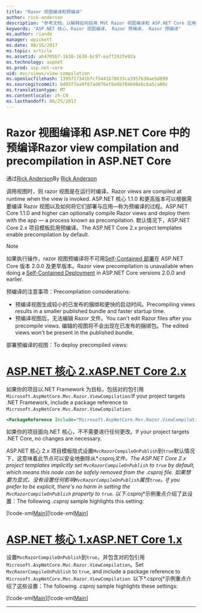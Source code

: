 ```yaml
---
title: "Razor 视图编译和预编译"
author: rick-anderson
description: "参考文档，以解释如何启用 MVC Razor 视图编译和 ASP.NET Core 应用程序中的预编译。"
keywords: "ASP.NET 核心，Razor 视图编译、 Razor 预编译、 Razor 预编译"
ms.author: riande
manager: wpickett
ms.date: 08/16/2017
ms.topic: article
ms.assetid: ab4705b7-1638-1638-bc97-ea7f292fe92a
ms.technology: aspnet
ms.prod: asp.net-core
uid: mvc/views/view-compilation
ms.openlocfilehash: 1395717341bfcf5441b78633ca3957630ae5d899
ms.sourcegitcommit: bd05f7ea8f87ad076ef6e8b704698ebcba5ca80c
ms.translationtype: MT
ms.contentlocale: zh-CN
ms.lasthandoff: 08/25/2017
---
```

# <a name="razor-view-compilation-and-precompilation-in-aspnet-core"></a><span data-ttu-id="e6fca-104">Razor 视图编译和 ASP.NET Core 中的预编译</span><span class="sxs-lookup"><span data-stu-id="e6fca-104">Razor view compilation and precompilation in ASP.NET Core</span></span>

<span data-ttu-id="e6fca-105">通过[Rick Anderson](https://twitter.com/RickAndMSFT)</span><span class="sxs-lookup"><span data-stu-id="e6fca-105">By [Rick Anderson](https://twitter.com/RickAndMSFT)</span></span>

<span data-ttu-id="e6fca-106">调用视图时，则 razor 视图是在运行时编译。</span><span class="sxs-lookup"><span data-stu-id="e6fca-106">Razor views are compiled at runtime when the view is invoked.</span></span> <span data-ttu-id="e6fca-107">ASP.NET 核心 1.1.0 和更高版本可以根据需要编译 Razor 视图以及如何将它们部署与应用&mdash;称为预编译的过程。</span><span class="sxs-lookup"><span data-stu-id="e6fca-107">ASP.NET Core 1.1.0 and higher can optionally compile Razor views and deploy them with the app &mdash; a process known as precompilation.</span></span> <span data-ttu-id="e6fca-108">默认情况下，ASP.NET Core 2.x 项目模板启用预编译。</span><span class="sxs-lookup"><span data-stu-id="e6fca-108">The ASP.NET Core 2.x project templates enable precompilation by default.</span></span>

> [!NOTE]
> <span data-ttu-id="e6fca-109">如果执行操作，razor 视图预编译将不可用[Self-Contained 部署](https://docs.microsoft.com/dotnet/core/deploying/#self-contained-deployments-scd)在 ASP.NET Core 版本 2.0.0 及更早版本。</span><span class="sxs-lookup"><span data-stu-id="e6fca-109">Razor view precompilation is unavailable when doing a [Self-Contained Deployment](https://docs.microsoft.com/dotnet/core/deploying/#self-contained-deployments-scd) in ASP.NET Core versions 2.0.0 and earlier.</span></span>

<span data-ttu-id="e6fca-110">预编译的注意事项：</span><span class="sxs-lookup"><span data-stu-id="e6fca-110">Precompilation considerations:</span></span>

* <span data-ttu-id="e6fca-111">预编译视图生成较小的已发布的捆绑和更快的启动时间。</span><span class="sxs-lookup"><span data-stu-id="e6fca-111">Precompiling views results in a smaller published bundle and faster startup time.</span></span>
* <span data-ttu-id="e6fca-112">预编译视图后，无法编辑 Razor 文件。</span><span class="sxs-lookup"><span data-stu-id="e6fca-112">You can't edit Razor files after you precompile views.</span></span> <span data-ttu-id="e6fca-113">编辑的视图将不会出现在已发布的捆绑包。</span><span class="sxs-lookup"><span data-stu-id="e6fca-113">The edited views won't be present in the published bundle.</span></span> 

<span data-ttu-id="e6fca-114">部署预编译的视图：</span><span class="sxs-lookup"><span data-stu-id="e6fca-114">To deploy precompiled views:</span></span>

# <a name="aspnet-core-2xtabaspnetcore2x"></a>[<span data-ttu-id="e6fca-115">ASP.NET 核心 2.x</span><span class="sxs-lookup"><span data-stu-id="e6fca-115">ASP.NET Core 2.x</span></span>](#tab/aspnetcore2x)

<span data-ttu-id="e6fca-116">如果你的项目以.NET Framework 为目标，包括对的包引用`Microsoft.AspNetCore.Mvc.Razor.ViewCompilation`:</span><span class="sxs-lookup"><span data-stu-id="e6fca-116">If your project targets .NET Framework, include a package reference to `Microsoft.AspNetCore.Mvc.Razor.ViewCompilation`:</span></span>

```xml
<PackageReference Include="Microsoft.AspNetCore.Mvc.Razor.ViewCompilation" Version="2.0.0" PrivateAssets="All" />
```

<span data-ttu-id="e6fca-117">如果你的项目面向.NET 核心，不不需要进行任何更改。</span><span class="sxs-lookup"><span data-stu-id="e6fca-117">If your project targets .NET Core, no changes are necessary.</span></span>

<span data-ttu-id="e6fca-118">ASP.NET 核心 2.x 项目模板隐式设置`MvcRazorCompileOnPublish`到`true`默认情况下，这意味着此节点可以安全地删除从*.csproj*文件。</span><span class="sxs-lookup"><span data-stu-id="e6fca-118">The ASP.NET Core 2.x project templates implicitly set `MvcRazorCompileOnPublish` to `true` by default, which means this node can be safely removed from the *.csproj* file.</span></span> <span data-ttu-id="e6fca-119">如果想要为显式，没有设置任何影响`MvcRazorCompileOnPublish`属性`true`。</span><span class="sxs-lookup"><span data-stu-id="e6fca-119">If you prefer to be explicit, there's no harm in setting the `MvcRazorCompileOnPublish` property to `true`.</span></span> <span data-ttu-id="e6fca-120">以下*.csproj*示例重点介绍了此设置：</span><span class="sxs-lookup"><span data-stu-id="e6fca-120">The following *.csproj* sample highlights this setting:</span></span>

<span data-ttu-id="e6fca-121">[!code-xml[Main](view-compilation\sample\MvcRazorCompileOnPublish2.csproj?highlight=5)]</span><span class="sxs-lookup"><span data-stu-id="e6fca-121">[!code-xml[Main](view-compilation\sample\MvcRazorCompileOnPublish2.csproj?highlight=5)]</span></span>

# <a name="aspnet-core-1xtabaspnetcore1x"></a>[<span data-ttu-id="e6fca-122">ASP.NET 核心 1.x</span><span class="sxs-lookup"><span data-stu-id="e6fca-122">ASP.NET Core 1.x</span></span>](#tab/aspnetcore1x)

<span data-ttu-id="e6fca-123">设置`MvcRazorCompileOnPublish`到`true`，并包含对的包引用`Microsoft.AspNetCore.Mvc.Razor.ViewCompilation`。</span><span class="sxs-lookup"><span data-stu-id="e6fca-123">Set `MvcRazorCompileOnPublish` to `true`, and include a package reference to `Microsoft.AspNetCore.Mvc.Razor.ViewCompilation`.</span></span> <span data-ttu-id="e6fca-124">以下*.csproj*示例重点介绍了这些设置：</span><span class="sxs-lookup"><span data-stu-id="e6fca-124">The following *.csproj* sample highlights these settings:</span></span>

<span data-ttu-id="e6fca-125">[!code-xml[Main](view-compilation\sample\MvcRazorCompileOnPublish.csproj?highlight=5,12)]</span><span class="sxs-lookup"><span data-stu-id="e6fca-125">[!code-xml[Main](view-compilation\sample\MvcRazorCompileOnPublish.csproj?highlight=5,12)]</span></span>

---